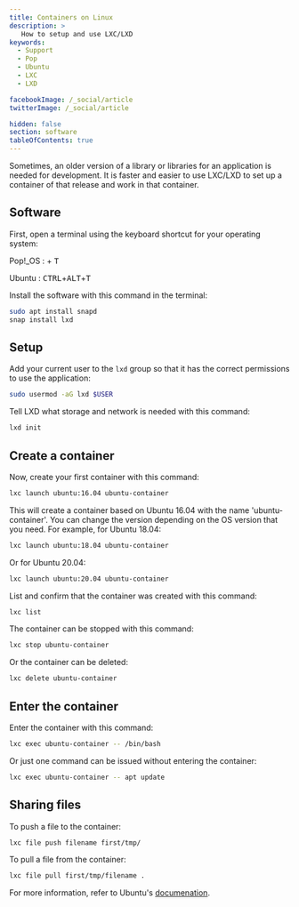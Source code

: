 ```yaml
---
title: Containers on Linux
description: >
   How to setup and use LXC/LXD
keywords:
  - Support
  - Pop
  - Ubuntu
  - LXC
  - LXD

facebookImage: /_social/article
twitterImage: /_social/article

hidden: false
section: software
tableOfContents: true
---
```


Sometimes, an older version of a library or libraries for an application is needed for development. It is faster and easier to use LXC/LXD to set up a container of that release and work in that container.

## Software

First, open a terminal using the keyboard shortcut for your operating system:

Pop!_OS : <kbd><font-awesome-icon :icon="['fab', 'pop-os']"></font-awesome-icon></kbd> + <kbd>T</kbd>

Ubuntu : <kbd>CTRL</kbd>+<kbd>ALT</kbd>+<kbd>T</kbd>

Install the software with this command in the terminal:

```bash
sudo apt install snapd
snap install lxd
```

## Setup

Add your current user to the `lxd` group so that it has the correct permissions to use the application:

```bash
sudo usermod -aG lxd $USER
```

Tell LXD what storage and network is needed with this command:

```bash
lxd init
```

## Create a container

Now, create your first container with this command:

```bash
lxc launch ubuntu:16.04 ubuntu-container
```

This will create a container based on Ubuntu 16.04 with the name 'ubuntu-container'. You can change the version depending on the OS version that you need. For example, for Ubuntu 18.04:

```bash
lxc launch ubuntu:18.04 ubuntu-container
```

Or for Ubuntu 20.04:

```bash
lxc launch ubuntu:20.04 ubuntu-container
```

List and confirm that the container was created with this command:

```bash
lxc list
```

The container can be stopped with this command:

```bash
lxc stop ubuntu-container
```

Or the container can be deleted:

```bash
lxc delete ubuntu-container
```

## Enter the container

Enter the container with this command:

```bash
lxc exec ubuntu-container -- /bin/bash
```

Or just one command can be issued without entering the container:

```bash
lxc exec ubuntu-container -- apt update
```

## Sharing files

To push a file to the container:

```bash
lxc file push filename first/tmp/
```

To pull a file from the container:

```bash
lxc file pull first/tmp/filename .
```

For more information, refer to Ubuntu's [documenation](https://ubuntu.com/lxd).
